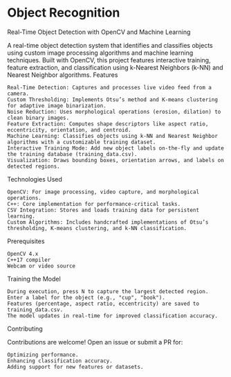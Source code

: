 # Object Recognition 

Real-Time Object Detection with OpenCV and Machine Learning

A real-time object detection system that identifies and classifies objects using custom image processing algorithms and machine learning techniques. Built with OpenCV, this project features interactive training, feature extraction, and classification using k-Nearest Neighbors (k-NN) and Nearest Neighbor algorithms.
Features 

    Real-Time Detection: Captures and processes live video feed from a camera.
    Custom Thresholding: Implements Otsu’s method and K-means clustering for adaptive image binarization.
    Noise Reduction: Uses morphological operations (erosion, dilation) to clean binary images.
    Feature Extraction: Computes shape descriptors like aspect ratio, eccentricity, orientation, and centroid.
    Machine Learning: Classifies objects using k-NN and Nearest Neighbor algorithms with a customizable training dataset.
    Interactive Training Mode: Add new object labels on-the-fly and update the training database (training_data.csv).
    Visualization: Draws bounding boxes, orientation arrows, and labels on detected regions.

Technologies Used 

    OpenCV: For image processing, video capture, and morphological operations.
    C++: Core implementation for performance-critical tasks.
    CSV Integration: Stores and loads training data for persistent learning.
    Custom Algorithms: Includes handcrafted implementations of Otsu’s thresholding, K-means clustering, and k-NN classification.

Prerequisites

    OpenCV 4.x
    C++17 compiler
    Webcam or video source

Training the Model 

    During execution, press N to capture the largest detected region.
    Enter a label for the object (e.g., "cup", "book").
    Features (percentage, aspect ratio, eccentricity) are saved to training_data.csv.
    The model updates in real-time for improved classification accuracy.

Contributing 

Contributions are welcome! Open an issue or submit a PR for:

    Optimizing performance.
    Enhancing classification accuracy.
    Adding support for new features or datasets.
